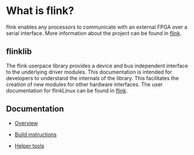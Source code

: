 # What is flink?
flink enables any processors to communicate with an external FPGA over a serial interface. More information about the project can be found in [flink](http://wiki.ntb.ch/infoportal/software/flink).

## flinklib
The flink userpace library provides a device and bus independent interface to the underlying driver modules. 
This documentation is intended for developers to understand the internals of the library. This facilitates the creation of new modules for other hardware interfaces. The user documentation for flinkLinux can be found in [flink](http://wiki.ntb.ch/infoportal/software/flink/flink_lib).

## Documentation
- [Overview](doc/overview.md)

- [Build instructions](doc/build.md)
- [Helper tools](doc/utils.md)
